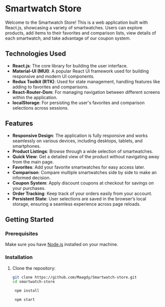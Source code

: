 # Smartwatch Store

Welcome to the Smartwatch Store! This is a web application built with React.js, showcasing a variety of smartwatches. Users can explore products, add items to their favorites and comparison lists, view details of each smartwatch, and take advantage of our coupon system.

## Technologies Used

- **React.js**: The core library for building the user interface.
- **Material-UI (MUI)**: A popular React UI framework used for building responsive and modern UI components.
- **Redux Toolkit (RTK)**: Used for state management, handling features like adding to favorites and comparisons.
- **React-Router-Dom**: For managing navigation between different screens within the application.
- **localStorage**: For persisting the user's favorites and comparison selections across sessions.

## Features

- **Responsive Design**: The application is fully responsive and works seamlessly on various devices, including desktops, tablets, and smartphones.
- **Product Listings**: Browse through a wide selection of smartwatches.
- **Quick View**: Get a detailed view of the product without navigating away from the main page.
- **Favorites**: Add your favorite smartwatches for easy access later.
- **Comparison**: Compare multiple smartwatches side by side to make an informed decision.
- **Coupon System**: Apply discount coupons at checkout for savings on your purchases.
- **Order Tracking**: Keep track of your orders easily from your account.
- **Persistent State**: User selections are saved in the browser’s local storage, ensuring a seamless experience across page reloads.

## Getting Started

### Prerequisites

Make sure you have [Node.js](https://nodejs.org/) installed on your machine.

### Installation

1. Clone the repository:

   ```bash
   git clone https://github.com/Maagdy/Smartwatch-store.git
   cd smartwatch-store

    npm install

    npm start

   ```
